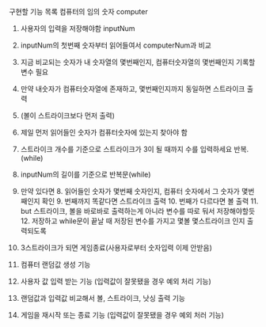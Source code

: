 구현할 기능 목록
컴퓨터의 임의 숫자 computer
1. 사용자의 입력을 저장해야함 inputNum
2. inputNum의 첫번째 숫자부터 읽어들여서 computerNum과 비교
3. 지금 비교되는 숫자가 내 숫자열의 몇번째인지, 컴퓨터숫자열의 몇번째인지 기록할 변수 필요
4. 만약 내숫자가 컴퓨터숫자열에 존재하고, 몇번째인지까지 동일하면 스트라이크 출력
5. (볼이 스트라이크보다 먼저 출력)

6. 제일 먼저 읽어들인 숫자가 컴퓨터숫자에 있는지 찾아야 함
7. 스트라이크 개수를 기준으로 스트라이크가 3이 될 때까지 수를 입력하세요 반복.(while)
7. inputNum의 길이를 기준으로 반복문(while)
7. 만약 있다면
   8. 읽어들인 숫자가 몇번째 숫자인지, 컴퓨터 숫자에서 그 숫자가 몇번째인지 확인
   9. 번째까지 똑같다면 스트라이크 출력
   10. 번째가 다르다면 볼 출력
   11. but 스트라이크, 볼을 바로바로 출력하는게 아니라 변수를 따로 둬서 저장해야할듯
   12. 저장하고 while문이 끝날 때 저장된 변수를 가지고 몇볼 몇스트라이크 인지 출력되도록
13. 3스트라이크가 되면 게임종료(사용자로부터 숫자입력 이제 안받음)

1. 컴퓨터 랜덤값 생성 기능
2. 사용자 값 입력 받는 기능 (입력값이 잘못됐을 경우 예외 처리 기능)
3. 랜덤값과 입력값 비교해서 볼, 스트라이크, 낫싱 출력 기능
4. 게임을 재시작 또는 종료 기능 (입력값이 잘못됐을 경우 예외 처러 기능)